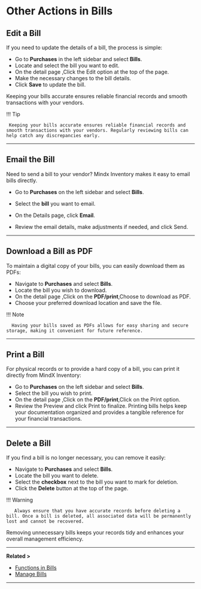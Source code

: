 # **Other Actions in Bills**

## **Edit a Bill**

If you need to update the details of a bill, the process is simple:

- Go to **Purchases** in the left sidebar and select **Bills**.
- Locate and select the bill you want to edit.
- On the detail page ,Click the Edit option at the top of the page.
- Make the necessary changes to the bill details.
- Click **Save** to update the bill.

Keeping your bills accurate ensures reliable financial records and smooth transactions with your vendors.

!!! Tip

     Keeping your bills accurate ensures reliable financial records and smooth transactions with your vendors. Regularly reviewing bills can help catch any discrepancies early.

---

## **Email the Bill**

Need to send a bill to your vendor? Mindx Inventory makes it easy to email bills directly.

- Go to **Purchases** on the left sidebar and select **Bills**.

- Select the **bill** you want to email.

- On the Details page, click **Email**.

- Review the email details, make adjustments if needed, and click Send.

---

## **Download a Bill as PDF**

To maintain a digital copy of your bills, you can easily download them as PDFs:

- Navigate to **Purchases** and select **Bills**.
- Locate the bill you wish to download.
- On the detail page ,Click on the **PDF/print**,Choose to download as PDF.
- Choose your preferred download location and save the file.

!!! Note

      Having your bills saved as PDFs allows for easy sharing and secure storage, making it convenient for future reference.

---

## **Print a Bill**

For physical records or to provide a hard copy of a bill, you can print it directly from MindX Inventory:

- Go to **Purchases** on the left sidebar and select **Bills**.
- Select the bill you wish to print.
- On the detail page ,Click on the **PDF/print**,Click on the Print option.
- Review the Preview and click Print to finalize.
  Printing bills helps keep your documentation organized and provides a tangible reference for your financial transactions.

---

## **Delete a Bill**

If you find a bill is no longer necessary, you can remove it easily:

- Navigate to **Purchases** and select **Bills**.
- Locate the bill you want to delete.
- Select the **checkbox** next to the bill you want to mark for deletion.
- Click the **Delete** button at the top of the page.

!!! Warning

       Always ensure that you have accurate records before deleting a bill. Once a bill is deleted, all associated data will be permanently lost and cannot be recovered.

Removing unnecessary bills keeps your records tidy and enhances your overall management efficiency.

---

**Related >**

- [Functions in Bills ](function-in-bills.md)
- [Manage Bills](manage-bills.md)

---
